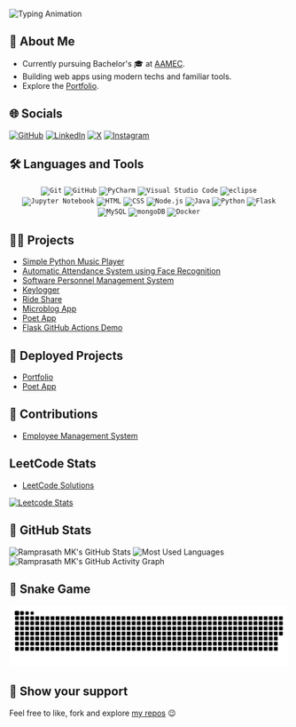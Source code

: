 ![Typing Animation](https://readme-typing-svg.herokuapp.com/?color=AF69EF&size=35&center=true&vCenter=true&width=1000&lines=Hello,+World!&font=JetBrains+Mono)

<!-- 
  * Simple is better than complex!
  * Complex is better than complicated
  * Now is better than never
  * Readability counts
  * One is greater than Zero
-->

[AAMEC]: https://www.aamec.edu.in/
[web]: https://ramprasathmk.github.io/Portfolio/

## 🚀 About Me
- Currently pursuing Bachelor's 🎓 at [AAMEC][AAMEC]. 
- Building web apps using modern techs and familiar tools. 
- Explore the [Portfolio](https://ramprasathmk.github.io/Portfolio). 


## 🌐 Socials
[![GitHub](https://img.shields.io/badge/GitHub-%23121011.svg?logo=github&logoColor=white)](https://github.com/ramprasathmk) [![LinkedIn](https://img.shields.io/badge/-LinkedIn-0077B5?logo=linkedin&logoColor=white)](https://linkedin.com/in/ramprasathmk053) [![X](https://img.shields.io/badge/X-%23000000.svg?logo=X&logoColor=white)](https://x.com/ramprasathmk) [![Instagram](https://img.shields.io/badge/Instagram-%23E4405F.svg?logo=Instagram&logoColor=white)](https://instagram.com/ramprasathmk_)


<!-- For more Icons, refer these link: 
  * `https://github.com/inttter/md-badges` 
  * `https://skillicons.dev`
  * `https://github.com/marwin1991/profile-technology-icons/blob/main/README.md` -->


## 🛠 Languages and Tools
<div align="center">
	<code><img width="50" src="https://raw.githubusercontent.com/marwin1991/profile-technology-icons/refs/heads/main/icons/git.png" alt="Git" title="Git"/></code>
	<code><img width="50" src="https://raw.githubusercontent.com/marwin1991/profile-technology-icons/refs/heads/main/icons/github.png" alt="GitHub" title="GitHub"/></code>
	<code><img width="50" src="https://raw.githubusercontent.com/marwin1991/profile-technology-icons/refs/heads/main/icons/pycharm.png" alt="PyCharm" title="PyCharm"/></code>
	<code><img width="50" src="https://raw.githubusercontent.com/marwin1991/profile-technology-icons/refs/heads/main/icons/visual_studio_code.png" alt="Visual Studio Code" title="Visual Studio Code"/></code>
	<code><img width="50" src="https://raw.githubusercontent.com/marwin1991/profile-technology-icons/refs/heads/main/icons/eclipse.png" alt="eclipse" title="eclipse"/></code>
	<code><img width="50" src="https://raw.githubusercontent.com/marwin1991/profile-technology-icons/refs/heads/main/icons/jupyter_notebook.png" alt="Jupyter Notebook" title="Jupyter Notebook"/></code>
	<code><img width="50" src="https://raw.githubusercontent.com/marwin1991/profile-technology-icons/refs/heads/main/icons/html.png" alt="HTML" title="HTML"/></code>
	<code><img width="50" src="https://raw.githubusercontent.com/marwin1991/profile-technology-icons/refs/heads/main/icons/css.png" alt="CSS" title="CSS"/></code>
	<code><img width="50" src="https://raw.githubusercontent.com/marwin1991/profile-technology-icons/refs/heads/main/icons/node_js.png" alt="Node.js" title="Node.js"/></code>
	<code><img width="50" src="https://raw.githubusercontent.com/marwin1991/profile-technology-icons/refs/heads/main/icons/java.png" alt="Java" title="Java"/></code>
	<code><img width="50" src="https://raw.githubusercontent.com/marwin1991/profile-technology-icons/refs/heads/main/icons/python.png" alt="Python" title="Python"/></code>
	<code><img width="50" src="https://raw.githubusercontent.com/marwin1991/profile-technology-icons/refs/heads/main/icons/flask.png" alt="Flask" title="Flask"/></code>
	<code><img width="50" src="https://raw.githubusercontent.com/marwin1991/profile-technology-icons/refs/heads/main/icons/mysql.png" alt="MySQL" title="MySQL"/></code>
	<code><img width="50" src="https://raw.githubusercontent.com/marwin1991/profile-technology-icons/refs/heads/main/icons/mongodb.png" alt="mongoDB" title="mongoDB"/></code>
	<code><img width="50" src="https://raw.githubusercontent.com/marwin1991/profile-technology-icons/refs/heads/main/icons/docker.png" alt="Docker" title="Docker"/></code>
</div>


## 👨‍💻 Projects
- [Simple Python Music Player](https://github.com/ramprasathmk/Simple-Python-Music-Player)
- [Automatic Attendance System using Face Recognition](https://github.com/ramprasathmk/Automatic-Attendance-System-using-Face-Recognition)
- [Software Personnel Management System](https://github.com/ramprasathmk/Software-Personnel-Management-System)
- [Keylogger](https://github.com/ramprasathmk/keylogger)
- [Ride Share](https://github.com/ramprasathmk/Ride-Share)
- [Microblog App](https://github.com/ramprasathmk/microblog-app)
- [Poet App](https://github.com/ramprasathmk/poet-app)
- [Flask GitHub Actions Demo](https://github.com/ramprasathmk/flask-github-actions-demo)


## 📱 Deployed Projects
- [Portfolio][web]
- [Poet App](https://github.com/ramprasathmk/poet-app/)


## 📝 Contributions
- [Employee Management System](https://github.com/tamil368/sid)


##  LeetCode Stats
- [LeetCode Solutions](https://github.com/ramprasathmk/LeetCode)

[![Leetcode Stats](https://leetcard.jacoblin.cool/ramprasathmk?ext=contest&theme=dark)](https://leetcode.com/u/ramprasathmk/)


## 🎲 GitHub Stats
![Ramprasath MK's GitHub Stats](https://github-readme-stats.vercel.app/api?username=ramprasathmk&theme=dark&show_icons=true) ![Most Used Languages](https://github-readme-stats.vercel.app/api/top-langs/?username=ramprasathmk&theme=dark&hide_border=false&include_all_commits=false&count_private=false&layout=compact)
![Ramprasath MK's GitHub Activity Graph](https://github-readme-activity-graph.vercel.app/graph?username=ramprasathmk&theme=react-dark)


## 🐍 Snake Game
<picture>
  <source media="(prefers-color-scheme: dark)" srcset="https://raw.githubusercontent.com/ramprasathmk/ramprasathmk/output/github-snake-dark.svg" />
  <source media="(prefers-color-scheme: light)" srcset="https://raw.githubusercontent.com/ramprasathmk/ramprasathmk/output/github-snake.svg" />
  <img alt="github-snake" src="https://raw.githubusercontent.com/ramprasathmk/ramprasathmk/output/github-snake.svg" />
</picture>


## 🤝 Show your support
 Feel free to like, fork and explore [my repos](https://github.com/ramprasathmk?tab=repositories) 😉


<!---
ramprasathmk/ramprasathmk is a ✨ special ✨ repository because its `README.md` (this file) appears on your GitHub profile.
You can click the Preview link to take a look at your changes.
--->
